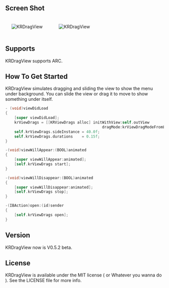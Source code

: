 ## Screen Shot

<img src="https://dl.dropbox.com/u/83663874/GitHubs/KRDrageView-1.png" alt="KRDragView" title="KRDragView" style="margin: 20px;" class="center" /> &nbsp;
<img src="https://dl.dropbox.com/u/83663874/GitHubs/KRDrageView-2.png" alt="KRDragView" title="KRDragView" style="margin: 20px;" class="center" />

## Supports

KRDragView supports ARC.

## How To Get Started

KRDragView simulates dragging and sliding the view to show the menu under background. You can slide the view or drag it to move to show something under itself.

``` objective-c
- (void)viewDidLoad
{
    [super viewDidLoad];
    krViewDrags = [[KRViewDrags alloc] initWithView:self.outView
                                           dragMode:krViewDragModeFromLeftToRight];
    self.krViewDrags.sideInstance = 40.0f;
    self.krViewDrags.durations    = 0.15f;
}

-(void)viewWillAppear:(BOOL)animated
{
    [super viewWillAppear:animated];
    [self.krViewDrags start];
}

-(void)viewWillDisappear:(BOOL)animated
{
    [super viewWillDisappear:animated];
    [self.krViewDrags stop];
}

-(IBAction)open:(id)sender
{
    [self.krViewDrags open];
}
```

## Version

KRDragView now is V0.5.2 beta.

## License

KRDragView is available under the MIT license ( or Whatever you wanna do ). See the LICENSE file for more info.

